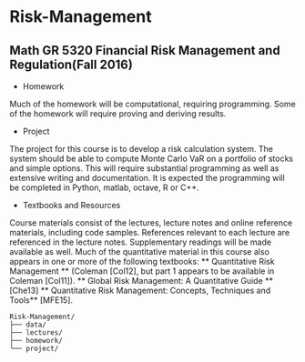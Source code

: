 # Risk-Management

## Math GR 5320 Financial Risk Management and Regulation(Fall 2016)

+ Homework

Much of the homework will be computational, requiring programming. Some of the homework will require proving and deriving results.

+ Project

The project for this course is to develop a risk calculation system. The system should be able to compute Monte Carlo VaR on a portfolio of stocks and simple options. This will require substantial programming as well as extensive writing  and documentation. It is expected the programming will be completed in Python, matlab, octave, R or C++.

+ Textbooks and Resources

Course materials consist of the lectures, lecture notes and online reference materials, including code samples. References relevant to each lecture are referenced in the lecture notes. Supplementary readings will be made available as well.
Much of the quantitative material in this course also appears in one or more of the following textbooks:
** Quantitative Risk Management ** (Coleman [Col12], but part 1 appears to be available in Coleman [Col11]).
** Global Risk Management: A Quantitative Guide ** [Che13]
** Quantitative Risk Management: Concepts, Techniques and Tools** [MFE15].

```
Risk-Management/
├── data/
├── lectures/
├── homework/
└── project/
```
